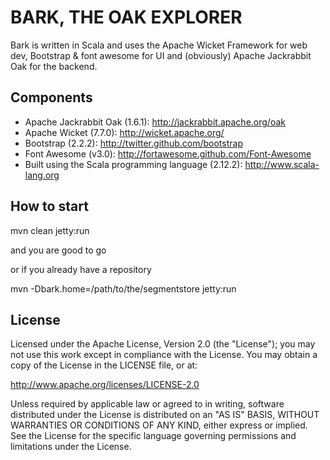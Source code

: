BARK, THE OAK EXPLORER
=======================

Bark is written in Scala and uses the Apache Wicket Framework for web dev, Bootstrap & font awesome for UI and (obviously) Apache Jackrabbit Oak for the backend.

Components
----------

 * Apache Jackrabbit Oak (1.6.1): http://jackrabbit.apache.org/oak
 * Apache Wicket (7.7.0): http://wicket.apache.org/
 * Bootstrap (2.2.2): http://twitter.github.com/bootstrap
 * Font Awesome (v3.0): http://fortawesome.github.com/Font-Awesome
 * Built using the Scala programming language (2.12.2): http://www.scala-lang.org

How to start
------------
  mvn clean jetty:run

and you are good to go

or if you already have a repository

  mvn -Dbark.home=/path/to/the/segmentstore jetty:run

License
-------

Licensed under the Apache License, Version 2.0 (the "License");
you may not use this work except in compliance with the License.
You may obtain a copy of the License in the LICENSE file, or at:

   http://www.apache.org/licenses/LICENSE-2.0

Unless required by applicable law or agreed to in writing, software
distributed under the License is distributed on an "AS IS" BASIS,
WITHOUT WARRANTIES OR CONDITIONS OF ANY KIND, either express or implied.
See the License for the specific language governing permissions and
limitations under the License.

